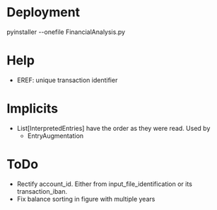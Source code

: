 # Deployment
pyinstaller --onefile FinancialAnalysis.py

# Help
* EREF: unique transaction identifier 

# Implicits
* List[InterpretedEntries] have the order as they were read. Used by
    * EntryAugmentation
# ToDo
* Rectify account_id. Either from input_file_identification or its transaction_iban.
* Fix balance sorting in figure with multiple years